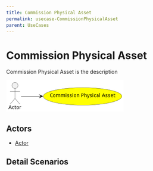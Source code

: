 ```yaml
---
title: Commission Physical Asset
permalink: usecase-CommissionPhysicalAsset
parent: UseCases
---
```

# Commission Physical Asset

Commission Physical Asset is the description

![Activities Diagram](./Activities.png)

## Actors

* [Actor](actor-actor)











## Detail Scenarios





